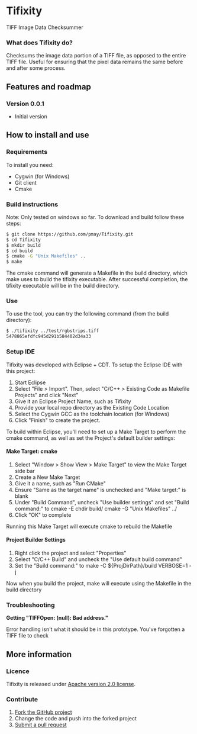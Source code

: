 # Tifixity

TIFF Image Data Checksummer

### What does Tifixity do?

Checksums the image data portion of a TIFF file, as opposed to the entire TIFF file. Useful 
for ensuring that the pixel data remains the same before and after some process.

## Features and roadmap

### Version 0.0.1

* Initial version

## How to install and use

### Requirements

To install you need:

* Cygwin (for Windows)
* Git client
* Cmake

### Build instructions

Note: Only tested on windows so far.
To download and build follow these steps:

```bash
$ git clone https://github.com/pmay/Tifixity.git
$ cd Tifixity
$ mkdir build
$ cd build
$ cmake -G "Unix Makefiles" ..
$ make
```

The cmake command will generate a Makefile in the build directory, which make uses to build the tifixity executable.
After successful completion, the tifixity executable will be in the build directory. 

### Use

To use the tool, you can try the following command (from the build directory):
```bash
$ ./tifixity ../test/rgbstrips.tiff
5478865efdfc945d291b584402d34a33
```

### Setup IDE

Tifixity was developed with Eclipse + CDT. To setup the Eclipse IDE with this project:

1. Start Eclipse
2. Select "File > Import". Then, select "C/C++ > Existing Code as Makefile Projects" and click "Next"
3. Give it an Eclipse Project Name, such as Tifixity
4. Provide your local repo directory as the Existing Code Location
5. Select the Cygwin GCC as the toolchain location (for Windows)
6. Click "Finish" to create the project.

To build within Eclipse, you'll need to set up a Make Target to perform the cmake command, as well as set the Project's default builder settings:

#### Make Target: cmake

1. Select "Window > Show View > Make Target" to view the Make Target side bar
2. Create a New Make Target
3. Give it a name, such as "Run CMake"
4. Ensure "Same as the target name" is unchecked and "Make target:" is blank
5. Under "Build Command", uncheck "Use builder settings" and set "Build command:" to cmake -E chdir build/ cmake -G "Unix Makefiles" ../
6. Click "OK" to complete

Running this Make Target will execute cmake to rebuild the Makefile

#### Project Builder Settings

1. Right click the project and select "Properties"
2. Select "C/C++ Build" and uncheck the "Use default build command"
3. Set the "Build command:" to make -C ${ProjDirPath}/build VERBOSE=1 -j

Now when you build the project, make will execute using the Makefile in the build directory

### Troubleshooting

**Getting "TIFFOpen: (null): Bad address."**

Error handling isn't what it should be in this prototype. You've forgotten a TIFF file to check

## More information

### Licence

Tifixity is released under [Apache version 2.0 license](LICENSE.txt).

### Contribute

1. [Fork the GitHub project](https://help.github.com/articles/fork-a-repo)
2. Change the code and push into the forked project
3. [Submit a pull request](https://help.github.com/articles/using-pull-requests)
